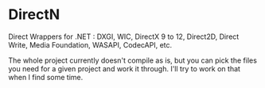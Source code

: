 # DirectN
Direct Wrappers for .NET : DXGI, WIC, DirectX 9 to 12, Direct2D, Direct Write, Media Foundation, WASAPI, CodecAPI, etc.

The whole project currently doesn't compile as is, but you can pick the files you need for a given project and work it through. I'll try to work on that when I find some time.
